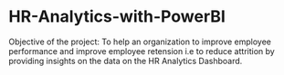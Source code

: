 # HR-Analytics-with-PowerBI
Objective of the project: To help an organization to improve employee performance and improve employee retension i.e to reduce attrition by providing insights on the data on the HR Analytics Dashboard.
